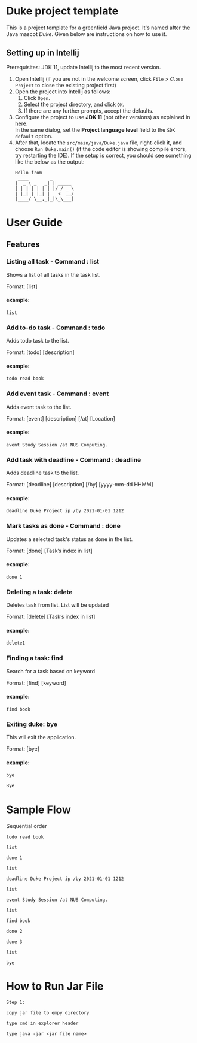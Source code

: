 # Duke project template

This is a project template for a greenfield Java project. It's named after the Java mascot _Duke_. Given below are instructions on how to use it.

## Setting up in Intellij

Prerequisites: JDK 11, update Intellij to the most recent version.

1. Open Intellij (if you are not in the welcome screen, click `File` > `Close Project` to close the existing project first)
1. Open the project into Intellij as follows:
   1. Click `Open`.
   1. Select the project directory, and click `OK`.
   1. If there are any further prompts, accept the defaults.
1. Configure the project to use **JDK 11** (not other versions) as explained in [here](https://www.jetbrains.com/help/idea/sdk.html#set-up-jdk).<br>
   In the same dialog, set the **Project language level** field to the `SDK default` option.
3. After that, locate the `src/main/java/Duke.java` file, right-click it, and choose `Run Duke.main()` (if the code editor is showing compile errors, try restarting the IDE). If the setup is correct, you should see something like the below as the output:
   ```
   Hello from
    ____        _        
   |  _ \ _   _| | _____ 
   | | | | | | | |/ / _ \
   | |_| | |_| |   <  __/
   |____/ \__,_|_|\_\___|
   ```

# User Guide

## Features

### Listing all task - Command : list

Shows a list of all tasks in the task list.

Format: [list]

#### example: 

`list`


### Add to-do task - Command : todo
Adds todo task to the list.

Format: [todo] [description]

#### example:
`todo read book`

### Add event task - Command : event
Adds event task to the list.

Format: [event] [description] [/at] [Location]

#### example:

`event Study Session /at NUS Computing.`

### Add task with deadline - Command : deadline 
Adds deadline task to the list.

Format: [deadline] [description] [/by] [yyyy-mm-dd HHMM]

#### example:

`deadline Duke Project ip /by 2021-01-01 1212`

### Mark tasks as done - Command : done

Updates a selected task's status as done in the list.

Format: [done] [Task’s index in list]

#### example:

`done 1`
### Deleting a task: delete

Deletes task from list. List will be updated

Format: [delete] [Task’s index in list]

#### example:

`delete1`

### Finding a task: find

Search for a task based on keyword

Format: [find] [keyword]

#### example:

`find book`

### Exiting duke: bye

This will exit the application.

Format: [bye]

#### example:

`bye`

`Bye`

# Sample Flow

Sequential order

`todo read book`

`list`

`done 1`

`list`

`deadline Duke Project ip /by 2021-01-01 1212`

`list`

`event Study Session /at NUS Computing.`

`list`

`find book`

`done 2`

`done 3`

`list`

`bye`

# How to Run Jar File

`Step 1:`

`copy jar file to empy directory`

`type cmd in explorer header`

`type java -jar <jar file name>`

